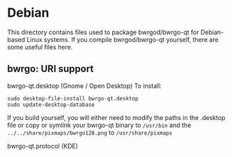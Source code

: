 
Debian
====================
This directory contains files used to package bwrgod/bwrgo-qt
for Debian-based Linux systems. If you compile bwrgod/bwrgo-qt yourself, there are some useful files here.

## bwrgo: URI support ##


bwrgo-qt.desktop  (Gnome / Open Desktop)
To install:

	sudo desktop-file-install bwrgo-qt.desktop
	sudo update-desktop-database

If you build yourself, you will either need to modify the paths in
the .desktop file or copy or symlink your bwrgo-qt binary to `/usr/bin`
and the `../../share/pixmaps/bwrgo128.png` to `/usr/share/pixmaps`

bwrgo-qt.protocol (KDE)

